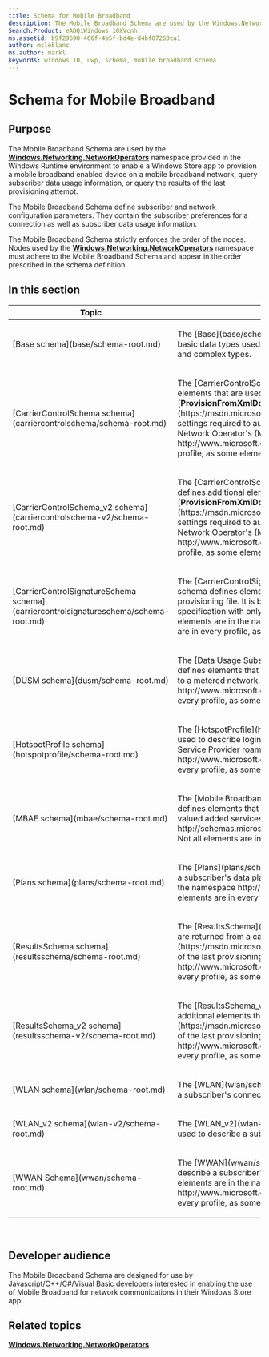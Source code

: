 ```yaml
---
title: Schema for Mobile Broadband
description: The Mobile Broadband Schema are used by the Windows.Networking.NetworkOperators namespace provided in the Windows Runtime environment to enable a Windows Store app to provision a mobile broadband enabled device on a mobile broadband network, query subscriber data usage information, or query the results of the last provisioning attempt.
Search.Product: eADQiWindows 10XVcnh
ms.assetid: b9f29690-466f-4b5f-bd4e-d4bf07260ca1
author: mcleblanc
ms.author: markl
keywords: windows 10, uwp, schema, mobile broadband schema
---
```


# Schema for Mobile Broadband


## Purpose


The Mobile Broadband Schema are used by the [**Windows.Networking.NetworkOperators**](https://msdn.microsoft.com/library/windows/apps/br241148) namespace provided in the Windows Runtime environment to enable a Windows Store app to provision a mobile broadband enabled device on a mobile broadband network, query subscriber data usage information, or query the results of the last provisioning attempt.

The Mobile Broadband Schema define subscriber and network configuration parameters. They contain the subscriber preferences for a connection as well as subscriber data usage information.

The Mobile Broadband Schema strictly enforces the order of the nodes. Nodes used by the [**Windows.Networking.NetworkOperators**](https://msdn.microsoft.com/library/windows/apps/br241148) namespace must adhere to the Mobile Broadband Schema and appear in the order prescribed in the schema definition.

## In this section


<table>
<colgroup>
<col width="50%" />
<col width="50%" />
</colgroup>
<thead>
<tr class="header">
<th>Topic</th>
<th>Description</th>
</tr>
</thead>
<tbody>
<tr class="odd">
<td><p>[Base schema](base/schema-root.md)</p></td>
<td><p>The [Base](base/schema-root.md) schema defines elements that are used to describe basic data types used throughout the Mobile Broadband schema. It defines only simple and complex types.</p></td>
</tr>
<tr class="even">
<td><p>[CarrierControlSchema schema](carriercontrolschema/schema-root.md)</p></td>
<td><p>The [CarrierControlSchema](carriercontrolschema/schema-root.md) schema defines elements that are used to create the provisioning file in a call to [<strong>ProvisionFromXmlDocumentAsync</strong>](https://msdn.microsoft.com/library/windows/apps/br207400) and describe all of the settings required to authenticate and provision a subscriber's account on a Mobile Network Operator's (MNO) network. All of the elements are in the namespace http://www.microsoft.com/networking/CarrierControl/v1. Not all elements are in every profile, as some elements are optional.</p></td>
</tr>
<tr class="odd">
<td><p>[CarrierControlSchema_v2 schema](carriercontrolschema-v2/schema-root.md)</p></td>
<td><p>The [CarrierControlSchema_v2](carriercontrolschema-v2/schema-root.md) schema defines additional elements that are used to create the provisioning file in a call to [<strong>ProvisionFromXmlDocumentAsync</strong>](https://msdn.microsoft.com/library/windows/apps/br207400) and describe additional settings required to authenticate and provision a subscriber's account on a Mobile Network Operator's (MNO) network. All of the elements are in the namespace http://www.microsoft.com/networking/CarrierControl/v2. Not all elements are in every profile, as some elements are optional.</p></td>
</tr>
<tr class="even">
<td><p>[CarrierControlSignatureSchema schema](carriercontrolsignatureschema/schema-root.md)</p></td>
<td><p>The [CarrierControlSignatureSchema](carriercontrolsignatureschema/schema-root.md) schema defines elements that are used to describe the signature appended to the provisioning file. It is based on the [XML DSIG](http://www.w3.org/TR/xmldsig-core/) specification with only minor deviations that are explicitly described below. All of the elements are in the namespace http://www.w3.org/2000/09/xmldsig#. Not all elements are in every profile, as some elements are optional.</p></td>
</tr>
<tr class="odd">
<td><p>[DUSM schema](dusm/schema-root.md)</p></td>
<td><p>The [Data Usage Subscription Management (DUSM)](dusm/schema-root.md) schema defines elements that are used to describe cost information for a subscriber's connection to a metered network. All of the elements are in the namespace http://www.microsoft.com/networking/CarrierControl/DUSM/v1. Not all elements are in every profile, as some elements are optional.</p></td>
</tr>
<tr class="even">
<td><p>[HotspotProfile schema](hotspotprofile/schema-root.md)</p></td>
<td><p>The [HotspotProfile](hotspotprofile/schema-root.md) schema defines elements that are used to describe login credentials for Wi-Fi hotspots that use the Wireless Internet Service Provider roaming (WISPr) protocol. All of the elements are in the namespace http://www.microsoft.com/networking/WLAN/HotspotProfile/v1. Not all elements are in every profile, as some elements are optional.</p></td>
</tr>
<tr class="odd">
<td><p>[MBAE schema](mbae/schema-root.md)</p></td>
<td><p>The [Mobile Broadband Account Experience (MBAE)](mbae/schema-root.md) schema defines elements that are used by mobile network operators and retail partners to deliver valued added services to customers. All of the elements are in the namespace http://schemas.microsoft.com/windows/2010/12/DeviceMetadata/MobileBroadbandInfo. Not all elements are in every profile, as some elements are optional.</p></td>
</tr>
<tr class="even">
<td><p>[Plans schema](plans/schema-root.md)</p></td>
<td><p>The [Plans](plans/schema-root.md) schema defines elements that are used to describe a subscriber's data plan on a Mobile Network Operator (MNO). All of the elements are in the namespace http://www.microsoft.com/networking/CarrierControl/Plans/v1. Not all elements are in every profile, as some elements are optional.</p></td>
</tr>
<tr class="odd">
<td><p>[ResultsSchema schema](resultsschema/schema-root.md)</p></td>
<td><p>The [ResultsSchema](resultsschema/schema-root.md) schema defines elements that are returned from a call to [<strong>ProvisionResultsXml</strong>](https://msdn.microsoft.com/library/windows/apps/br212048) and describe the results of the last provisioning attempt. All of the elements are in the namespace http://www.microsoft.com/networking/CarrierControlResults/v1. Not all elements are in every profile, as some elements are optional.</p></td>
</tr>
<tr class="even">
<td><p>[ResultsSchema_v2 schema](resultsschema-v2/schema-root.md)</p></td>
<td><p>The [ResultsSchema_v2](resultsschema-v2/schema-root.md) schema defines additional elements that are returned from a call to [<strong>ProvisionResultsXml</strong>](https://msdn.microsoft.com/library/windows/apps/br212048) and describe the results of the last provisioning attempt. All of the elements are in the namespace http://www.microsoft.com/networking/CarrierControlResults/v2. Not all elements are in every profile, as some elements are optional.</p></td>
</tr>
<tr class="odd">
<td><p>[WLAN schema](wlan/schema-root.md)</p></td>
<td><p>The [WLAN](wlan/schema-root.md) schema defines elements that are used to describe a subscriber's connection to a Wireless Local Area Network (WLAN).</p></td>
</tr>
<tr class="even">
<td><p>[WLAN_v2 schema](wlan-v2/schema-root.md)</p></td>
<td><p>The [WLAN_v2](wlan-v2/schema-root.md) schema defines additional elements that are used to describe a subscriber's connection to a Wireless Local Area Network (WLAN).</p></td>
</tr>
<tr class="odd">
<td><p>[WWAN Schema](wwan/schema-root.md)</p></td>
<td><p>The [WWAN](wwan/schema-root.md) schema defines elements that are used to describe a subscriber's connection to a Wireless Wide Area Network (WWAN). All of the elements are in the namespace http://www.microsoft.com/networking/CarrierControl/WWAN/v1. Not all elements are in every profile, as some elements are optional.</p></td>
</tr>
</tbody>
</table>

 

## Developer audience


The Mobile Broadband Schema are designed for use by Javascript/C++/C#/Visual Basic developers interested in enabling the use of Mobile Broadband for network communications in their Windows Store app.

## Related topics


[**Windows.Networking.NetworkOperators**](https://msdn.microsoft.com/library/windows/apps/br241148)

 

 





